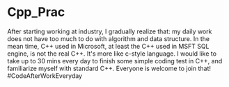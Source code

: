 # Cpp_Prac

After starting working at industry, I gradually realize that: my daily work does not have too much to do with algorithm and data structure. In the mean time, C++ used in Microsoft, at least the C++ used in MSFT SQL engine, is not the real C++. It's more like c-style language. I would like to take up to 30 mins every day to finish some simple coding test in C++, and familiarize myself with standard C++. Everyone is welcome to join that! #CodeAfterWorkEveryday
